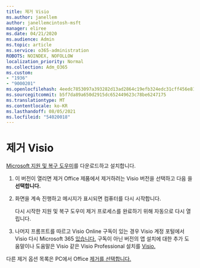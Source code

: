 ```yaml
---
title: 제거 Visio
ms.author: janellem
author: janellemcintosh-msft
manager: eliree
ms.date: 04/21/2020
ms.audience: Admin
ms.topic: article
ms.service: o365-administration
ROBOTS: NOINDEX, NOFOLLOW
localization_priority: Normal
ms.collection: Adm_O365
ms.custom:
- "1936"
- "9000201"
ms.openlocfilehash: 4eedc7853097a393282d13ad2864c19efb324edc31cff456e815180133dd30f1
ms.sourcegitcommit: b5f7da89a650d2915dc652449623c78be6247175
ms.translationtype: MT
ms.contentlocale: ko-KR
ms.lasthandoff: 08/05/2021
ms.locfileid: "54020018"
---
```

# <a name="uninstall-visio"></a>제거 Visio

[Microsoft 지원 및 복구 도우미](https://aka.ms/SARA-OfficeUninstall-Alchemy)를 다운로드하고 설치합니다.
  
1. 이 버전이 열리면 제거 Office 제품에서 제거하려는 Visio 버전을 선택하고 다음 을 **선택합니다.**  
    
2. 화면을 계속 진행하고 메시지가 표시되면 컴퓨터를 다시 시작합니다.
    
    다시 시작한 지원 및 복구 도우미 제거 프로세스를 완료하기 위해 자동으로 다시 열립니다.
    
3. 나머지 프롬프트를 따르고 Visio Online 구독이 있는 경우 Visio 계정 포털에서 Visio 다시 Microsoft 365 [있습니다.](https://portal.office.com/account#installs) 구독이 아닌 버전의 앱 설치에 대한 추가 도움말이나 도움말은 Visio 같은 Visio Professional 설치를 [Visio.](https://support.office.com/article/f98f21e3-aa02-4827-9167-ddab5b025710?wt.mc_id=OfficeAdm_ClientDIA_Alchemy1936) 
    
다른 제거 옵션 목록은 PC에서 Office [제거를 선택합니다.](https://support.office.com/article/9dd49b83-264a-477a-8fcc-2fdf5dbf61d8?wt.mc_id=OfficeAdm_ClientDIA_Alchemy1936)